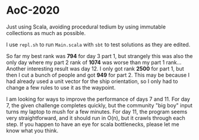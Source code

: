 # AoC-2020
Just using Scala, avoiding procedural tedium by using immutable collections as much as possible.

I use `repl.sh` to run `Main.scala` with `sbt` to test solutions as they are edited.

So far my best rank was **794** for day 3 part 1, but strangely this was also the only day where my part 2 rank of **1074** was worse than my part 1 rank...
Another interesting result was day 12. I only got rank **2500** for part 1, but then I cut a bunch of people and got **949** for part 2. This may be because I had already used a unit vector for the ship orientation, so I only had to change a few rules to use it as the waypoint.

I am looking for ways to improve the performance of days 7 and 11. For day 7, the given challenge completes quickly, but the community "big boy" input turns my laptop to mush for a few minutes. For day 11, the program seems very straightforward, and it should run in O(n), but it crawls through each step. If you happen to have an eye for scala bottlenecks, please let me know what you think.
